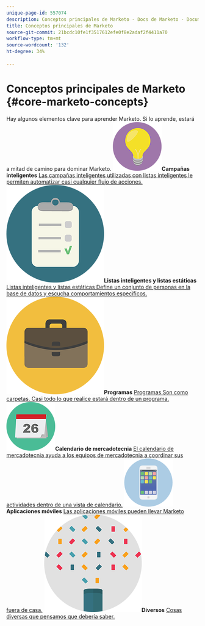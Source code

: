 ```yaml
---
unique-page-id: 557074
description: Conceptos principales de Marketo - Docs de Marketo - Documentación del producto
title: Conceptos principales de Marketo
source-git-commit: 21bcdc10fe1f3517612efe0f8e2adaf2f4411a70
workflow-type: tm+mt
source-wordcount: '132'
ht-degree: 34%

---
```



# Conceptos principales de Marketo {#core-marketo-concepts}

Hay algunos elementos clave para aprender Marketo. Si lo aprende, estará a mitad de camino para dominar Marketo.
**![Campañas inteligentes](assets/seo-01.png)Campañas inteligentes** [Las campañas inteligentes utilizadas con listas inteligentes le permiten automatizar casi cualquier flujo de acciones.](https://docs.marketo.com/display/DOCS/Smart+Campaigns)     **![Listas inteligentes y listas estáticas](assets/office-35.png)Listas inteligentes y listas estáticas** [Listas inteligentes y listas estáticas Define un conjunto de personas en la base de datos y escucha comportamientos específicos.](https://docs.marketo.com/display/DOCS/Smart+Lists+and+Static+Lists)     **![Programas](assets/office-02.png)Programas** [Programas Son como carpetas. Casi todo lo que realice estará dentro de un programa.](https://docs.marketo.com/display/DOCS/Programs)     **![Calendario de mercadotecnia](assets/office-10.png)Calendario de mercadotecnia** [El calendario de mercadotecnia ayuda a los equipos de mercadotecnia a coordinar sus actividades dentro de una vista de calendario.](https://docs.marketo.com/display/DOCS/Marketing+Calendar)     **![Aplicaciones móviles](assets/mobile-apps.png)Aplicaciones móviles** [Las aplicaciones móviles pueden llevar Marketo fuera de casa.](core-marketo-concepts/mobile-apps.md)     **![Diversos](assets/party-11.png)Diversos** [Cosas diversas que pensamos que debería saber.](https://docs.marketo.com/display/DOCS/Miscellaneous)
